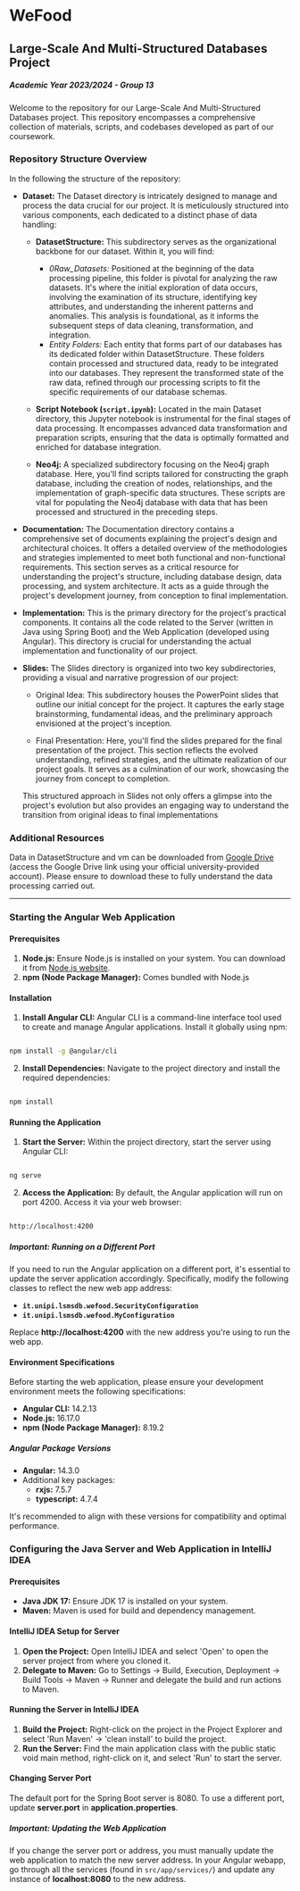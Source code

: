 # WeFood

## Large-Scale And Multi-Structured Databases Project
##### Academic Year 2023/2024 - Group 13

Welcome to the repository for our Large-Scale And Multi-Structured Databases project. This repository encompasses a comprehensive collection of materials, scripts, and codebases developed as part of our coursework.

### Repository Structure Overview

In the following the structure of the repository:

-   **Dataset:** The Dataset directory is intricately designed to manage and process the data crucial for our project. It is meticulously structured into various components, each dedicated to a distinct phase of data handling:

    -    **DatasetStructure:** This subdirectory serves as the organizational backbone for our dataset. Within it, you will find:
            - *0Raw_Datasets:* Positioned at the beginning of the data processing pipeline, this folder is pivotal for analyzing the raw datasets. It's where the initial exploration of data occurs, involving the examination of its structure, identifying key attributes, and understanding the inherent patterns and anomalies. This analysis is foundational, as it informs the subsequent steps of data cleaning, transformation, and integration.
            - *Entity Folders:* Each entity that forms part of our databases has its dedicated folder within DatasetStructure. These folders contain processed and structured data, ready to be integrated into our databases. They represent the transformed state of the raw data, refined through our processing scripts to fit the specific requirements of our database schemas.
    
    -   **Script Notebook (`script.ipynb`):** Located in the main Dataset directory, this Jupyter notebook is instrumental for the final stages of data processing. It encompasses advanced data transformation and preparation scripts, ensuring that the data is optimally formatted and enriched for database integration.

    -   **Neo4j:** A specialized subdirectory focusing on the Neo4j graph database. Here, you'll find scripts tailored for constructing the graph database, including the creation of nodes, relationships, and the implementation of graph-specific data structures. These scripts are vital for populating the Neo4j database with data that has been processed and structured in the preceding steps.

-   **Documentation:** The Documentation directory contains a comprehensive set of documents explaining the project's design and architectural choices. It offers a detailed overview of the methodologies and strategies implemented to meet both functional and non-functional requirements. This section serves as a critical resource for understanding the project's structure, including database design, data processing, and system architecture. It acts as a guide through the project's development journey, from conception to final implementation.

-   **Implementation:** This is the primary directory for the project's practical components. It contains all the code related to the Server (written in Java using Spring Boot) and the Web Application (developed using Angular). This directory is crucial for understanding the actual implementation and functionality of our project.

-   **Slides:** The Slides directory is organized into two key subdirectories, providing a visual and narrative progression of our project:

    -   Original Idea: This subdirectory houses the PowerPoint slides that outline our initial concept for the project. It captures the early stage brainstorming, fundamental ideas, and the preliminary approach envisioned at the project's inception.

    -   Final Presentation: Here, you'll find the slides prepared for the final presentation of the project. This section reflects the evolved understanding, refined strategies, and the ultimate realization of our project goals. It serves as a culmination of our work, showcasing the journey from concept to completion.

    This structured approach in Slides not only offers a glimpse into the project's evolution but also provides an engaging way to understand the transition from original ideas to final implementations

### Additional Resources
Data in DatasetStructure and vm can be downloaded from [Google Drive](https://drive.google.com/drive/folders/0AFJxQDWAEcpQUk9PVA) (access the Google Drive link using your official university-provided account). Please ensure to download these to fully understand the data processing carried out.


****

### Starting the Angular Web Application

#### Prerequisites

1.  **Node.js:** Ensure Node.js is installed on your system. You can download it from [Node.js website](https://nodejs.org/en).
2.  **npm (Node Package Manager):** Comes bundled with Node.js

#### Installation
1.  **Install Angular CLI:** Angular CLI is a command-line interface tool used to create and manage Angular applications. Install it globally using npm: 

``` Bash

npm install -g @angular/cli
```

2.  **Install Dependencies:** Navigate to the project directory and install the required dependencies: 

``` Bash

npm install
```

#### Running the Application
1.  **Start the Server:** Within the project directory, start the server using Angular CLI:

``` Bash

ng serve
``` 
2.  **Access the Application:** By default, the Angular application will run on port 4200. Access it via your web browser:
``` Bash

http://localhost:4200
```

##### Important: Running on a Different Port

If you need to run the Angular application on a different port, it's essential to update the server application accordingly. Specifically, modify the following classes to reflect the new web app address:

-   **`it.unipi.lsmsdb.wefood.SecurityConfiguration`**
-   **`it.unipi.lsmsdb.wefood.MyConfiguration`**

Replace **http://localhost:4200** with the new address you're using to run the web app.

#### Environment Specifications

Before starting the web application, please ensure your development environment meets the following specifications:

-   **Angular CLI:** 14.2.13
-   **Node.js:** 16.17.0
-   **npm (Node Package Manager):** 8.19.2

##### Angular Package Versions

-   **Angular:** 14.3.0
-   Additional key packages:
    -   **rxjs:** 7.5.7
    -   **typescript:** 4.7.4

It's recommended to align with these versions for compatibility and optimal performance.

### Configuring the Java Server and Web Application in IntelliJ IDEA

#### Prerequisites

-   **Java JDK 17:** Ensure JDK 17 is installed on your system.
-   **Maven:** Maven is used for build and dependency management.

#### IntelliJ IDEA Setup for Server

1.  **Open the Project:** Open IntelliJ IDEA and select 'Open' to open the server project from where you cloned it.
2.  **Delegate to Maven:** Go to Settings → Build, Execution, Deployment → Build Tools → Maven → Runner and delegate the build and run actions to Maven.

#### Running the Server in IntelliJ IDEA
1.  **Build the Project:** Right-click on the project in the Project Explorer and select 'Run Maven' → 'clean install' to build the project.
2.  **Run the Server:** Find the main application class with the public static void main method, right-click on it, and select 'Run' to start the server.

#### Changing Server Port
The default port for the Spring Boot server is 8080. To use a different port, update **server.port** in **application.properties**.

##### Important: Updating the Web Application

If you change the server port or address, you must manually update the web application to match the new server address. In your Angular webapp, go through all the services (found in `src/app/services/`) and update any instance of **localhost:8080** to the new address.